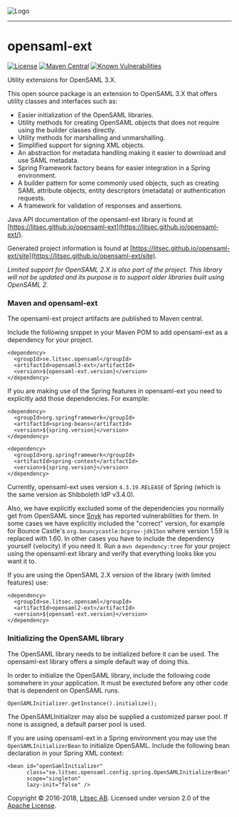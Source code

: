 ![Logo](https://github.com/litsec/opensaml-ext/blob/master/docs/img/litsec-small.png)

------

# opensaml-ext

[![License](https://img.shields.io/badge/License-Apache%202.0-blue.svg)](https://opensource.org/licenses/Apache-2.0) [![Maven Central](https://maven-badges.herokuapp.com/maven-central/se.litsec.opensaml/opensaml3-ext/badge.svg)](https://maven-badges.herokuapp.com/maven-central/se.litsec.opensaml/opensaml3-ext) [![Known Vulnerabilities](https://snyk.io/test/github/litsec/opensaml-ext/badge.svg?targetFile=opensaml3%2Fpom.xml)](https://snyk.io/test/github/litsec/opensaml-ext?targetFile=opensaml3%2Fpom.xml)

Utility extensions for OpenSAML 3.X.

This open source package is an extension to OpenSAML 3.X that offers utility classes and interfaces such as:

* Easier initialization of the OpenSAML libraries.
* Utility methods for creating OpenSAML objects that does not require using the builder classes directly.
* Utility methods for marshalling and unmarshalling.
* Simplified support for signing XML objects.
* An abstraction for metadata handling making it easier to download and use SAML metadata.
* Spring Framework factory beans for easier integration in a Spring environment.
* A builder pattern for some commonly used objects, such as creating SAML attribute objects, entity descriptors (metadata) or authentication requests.
* A framework for validation of responses and assertions.

Java API documentation of the opensaml-ext library is found at [https://litsec.github.io/opensaml-ext](https://litsec.github.io/opensaml-ext/).

Generated project information is found at [https://litsec.github.io/opensaml-ext/site](https://litsec.github.io/opensaml-ext/site).

*Limited support for OpenSAML 2.X is also part of the project. This library will not be updated and its purpose is to support older libraries built using OpenSAML 2.*

### Maven and opensaml-ext

The opensaml-ext project artifacts are published to Maven central.

Include the following snippet in your Maven POM to add opensaml-ext as a dependency for your project.

```
<dependency>
  <groupId>se.litsec.opensaml</groupId>
  <artifactId>opensaml3-ext</artifactId>
  <version>${opensaml-ext.version}</version>
</dependency>
```

If you are making use of the Spring features in opensaml-ext you need to explicitly add those dependencies. For example:

```
<dependency>
  <groupId>org.springframework</groupId>
  <artifactId>spring-beans</artifactId>
  <version>${spring.version}</version>
</dependency>

<dependency>
  <groupId>org.springframework</groupId>
  <artifactId>spring-context</artifactId>
  <version>${spring.version}</version>
</dependency>
```

Currently, opensaml-ext uses version `4.3.19.RELEASE` of Spring (which is the same version as Shibboleth IdP v3.4.0).

Also, we have explicitly excluded some of the dependencies you normally get from OpenSAML since [Snyk](https://snyk.io) has reported vulnerabilities for them. In some cases we have explicitly included the "correct" version, for example for Bounce Castle's `org.bouncycastle:bcprov-jdk15on` where version 1.59 is replaced with 1.60. In other cases you have to include the dependency yourself (velocity) if you need it. Run a `mvn dependency:tree` for your project using the opensaml-ext library and verify that everything looks like you want it to.

If you are using the OpenSAML 2.X version of the library (with limited features) use:

```
<dependency>
  <groupId>se.litsec.opensaml</groupId>
  <artifactId>opensaml2-ext</artifactId>
  <version>${opensaml-ext.version}</version>
</dependency>
```
### Initializing the OpenSAML library

The OpenSAML library needs to be initialized before it can be used. The opensaml-ext library offers a simple default way of doing this.

In order to initialize the OpenSAML library, include the following code somewhere in your application. It must be exectuted before any other code that is dependent on OpenSAML runs.

```
OpenSAMLInitializer.getInstance().initialize();
```

The OpenSAMLInitializer may also be supplied a customized parser pool. If none is assigned, a default parser pool is used.

If you are using opensaml-ext in a Spring environment you may use the `OpenSAMLInitializerBean` to initialize OpenSAML. Include the following bean declaration in your Spring XML context:

```
<bean id="openSamlInitializer" 
      class="se.litsec.opensaml.config.spring.OpenSAMLInitializerBean" 
      scope="singleton" 
      lazy-init="false" />
```


Copyright &copy; 2016-2018, [Litsec AB](http://www.litsec.se). Licensed under version 2.0 of the [Apache License](http://www.apache.org/licenses/LICENSE-2.0).


